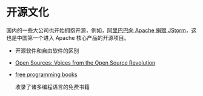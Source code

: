 # 开源文化

国内的一些大公司也开始拥抱开源，例如，[阿里巴巴向 Apache 捐赠 JStorm](http://www.csdn.net/article/2015-11-19/2826261#0-tsina-1-44714-397232819ff9a47a7b7e80a40613cfe1)，这也是中国第一个进入 Apache 核心产品的开源项目。



- 开源软件和自由软件的区别

- [Open Sources: Voices from the Open Source Revolution](http://www.oreilly.com/openbook/opensources/book/)

- [free programming books](https://github.com/vhf/free-programming-books)

    收录了诸多编程语言的免费书籍

